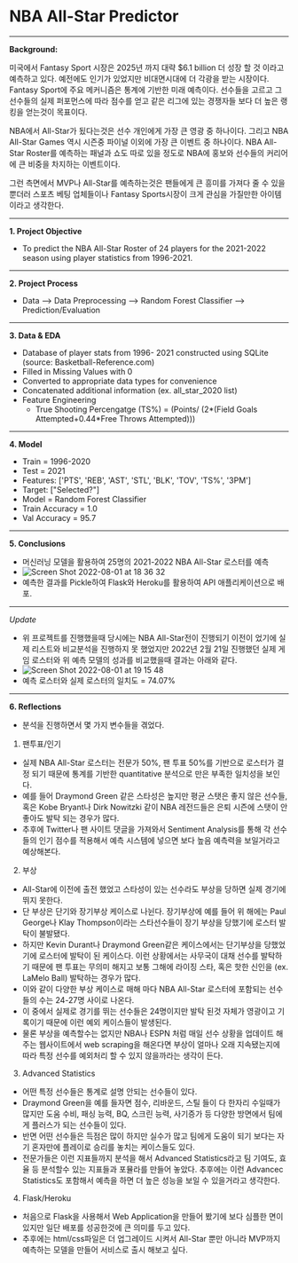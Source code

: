 # NBA All-Star Predictor
___

**Background:**

미국에서 Fantasy Sport 시장은 2025년 까지 대략 $6.1 billion 더 성장 할 것 이라고 예측하고 있다. 예전에도 인기가 있었지만 비대면시대에 더 각광을 받는 시장이다. 
Fantasy Sport에 주요 메커니즘은 통계에 기반한 미래 예측이다. 선수들을 고르고 그 선수들의 실제 퍼포먼스에 따라 점수를 얻고 같은 리그에 있는 경쟁자들 보다 더 높은 랭킹을 얻는것이 목표이다. 

NBA에서 All-Star가 됬다는것은 선수 개인에게 가장 큰 영광 중 하나이다. 그리고 NBA All-Star Games 역시 시즌중 파이널 이외에 가장 큰 이벤트 중 하나이다. 
NBA All-Star Roster를 예측하는 패널과 쇼도 따로 있을 정도로 NBA에 홍보와 선수들의 커리어에 큰 비중을 차지하는 이벤트이다. 

그런 측면에서 MVP나 All-Star를 예측하는것은 팬들에게 큰 흥미를 가져다 줄 수 있을 뿐더러 스포츠 베팅 업체들이나 Fantasy Sports시장이 크게 관심을 가질만한 아이템이라고 생각한다. 
___

**1. Project Objective**
- To predict the NBA All-Star Roster of 24 players for the 2021-2022 season using player statistics from 1996-2021.
___

**2. Project Process**
- Data --> Data Preprocessing --> Random Forest Classifier --> Prediction/Evaluation
___

**3. Data & EDA**
- Database of player stats from 1996- 2021 constructed using SQLite (source: Basketball-Reference.com)
- Filled in Missing Values with 0
- Converted to appropriate data types for convenience
- Concatenated additional information (ex. all_star_2020 list)
- Feature Engineering
  - True Shooting Percengatge (TS%) = (Points/ (2*(Field Goals Attempted+0.44*Free Throws Attempted)))
___

**4. Model**
- Train = 1996-2020
- Test = 2021
- Features: ['PTS', 'REB', 'AST', 'STL', 'BLK', 'TOV', 'TS%', '3PM']
- Target: ["Selected?"]
- Model = Random Forest Classifier
- Train Accuracy = 1.0
- Val Accuracy = 95.7
___

**5. Conclusions**
- 머신러닝 모델을 활용하여 25명의 2021-2022 NBA All-Star 로스터를 예측
- ![Screen Shot 2022-08-01 at 18 36 32](https://user-images.githubusercontent.com/60637777/182119827-e838be88-1ffa-4214-9fd5-7e68f0080900.png)
- 예측한 결과를 Pickle하여 Flask와 Heroku를 활용하여 API 애플리케이션으로 배포. 
___

*Update* 
- 위 프로젝트를 진행했을때 당시에는 NBA All-Star전이 진행되기 이전이 었기에 실제 리스트와 비교분석을 진행하지 못 했었지만 2022년 2월 21일 진행했던 실제 게임 로스터와 위 예측 모델의 성과를 비교했을때 결과는 아래와 같다. 
- ![Screen Shot 2022-08-01 at 19 15 48](https://user-images.githubusercontent.com/60637777/182127111-60cfcd1d-4a73-49ae-adb3-5437c48517c0.png)
- 예측 로스터와 실제 로스터의 일치도 = 74.07% 
___

**6. Reflections**
- 분석을 진행하면서 몇 가지 변수들을 겪었다.

1. 팬투표/인기
- 실제 NBA All-Star 로스터는 전문가 50%, 팬 투표 50%를 기반으로 로스터가 결정 되기 때문에 통계를 기반한 quantitative 분석으로 만은 부족한 일치성을 보인다.
- 예를 들어 Draymond Green 같은 스타성은 높지만 평균 스탯은 좋지 않은 선수들, 혹은 Kobe Bryant나 Dirk Nowitzki 같이 NBA 레전드들은 은퇴 시즌에 스탯이 안 좋아도 발탁 되는 경우가 많다. 
- 추후에 Twitter나 팬 사이트 댓글을 가져와서 Sentiment Analysis를 통해 각 선수들의 인기 점수를 적용해서 예측 시스템에 넣으면 보다 높음 예측력을 보일거라고 예상해본다. 

2. 부상 
- All-Star에 이전에 출전 했었고 스타성이 있는 선수라도 부상을 당하면 실제 경기에 뛰지 못한다. 
- 단 부상은 단기와 장기부상 케이스로 나뉜다. 장기부상에 예를 들어 위 해에는 Paul George나 Klay Thompson이라는 스타선수들이 장기 부상을 당했기에 로스터 발탁이 불발됐다. 
- 하지만 Kevin Durant나 Draymond Green같은 케이스에서는 단기부상을 당했었기에 로스터에 발탁이 된 케이스다. 이런 상황에서는 사무국이 대채 선수를 발탁하기 때문에 팬 투표는 무의미 해지고 보통 그해에 라이징 스타, 혹은 핫한 신인을 (ex. LaMelo Ball) 발탁하는 경우가 많다. 
- 이와 같이 다양한 부상 케이스로 매해 마다 NBA All-Star 로스터에 포함되는 선수들의 수는 24-27명 사이로 나온다.
- 이 중에서 실제로 경기를 뛰는 선수들은 24명이지만 발탁 된것 자체가 영광이고 기록이기 때문에 이런 예외 케이스들이 발생된다. 
- 물론 부상을 예측할수는 없지만 NBA나 ESPN 처럼 매일 선수 상황을 업데이트 해주는 웹사이트에서 web scraping을 해온다면 부상이 얼마나 오래 지속됐는지에 따라 특정 선수를 예외처리 할 수 있지 않을까라는 생각이 든다.

3. Advanced Statistics
- 어떤 특정 선수들은 통계로 설명 안되는 선수들이 있다. 
- Draymond Green을 예를 들자면 점수, 리바운드, 스틸 들이 다 한자리 수일때가 많지만 도움 수비, 패싱 능력, BQ, 스크린 능력, 사기증가 등 다양한 방면에서 팀에게 플러스가 되는 선수들이 있다. 
- 반면 어떤 선수들은 득점은 많이 하지만 실수가 많고 팀에게 도움이 되기 보다는 자기 혼자만에 플레이로 승리를 놓치는 케이스들도 있다. 
- 전문가들은 이런 지표들까지 분석을 해서 Advanced Statistics라고 팀 기여도, 효율 등 분석할수 있는 지표들과 포뮬라를 만들어 놓았다. 추후에는 이런 Advancec Statistics도 포함해서 예측을 하면 더 높은 성능을 보일 수 있을거라고 생각한다. 

4. Flask/Heroku
- 처음으로 Flask을 사용해서 Web Application을 만들어 봤기에 보다 심플한 면이 있지만 일단 배포를 성공한것에 큰 의미를 두고 있다. 
- 추후에는 html/css파일은 더 업그레이드 시켜서 All-Star 뿐만 아니라 MVP까지 예측하는 모델을 만들어 서비스로 출시 해보고 싶다. 

